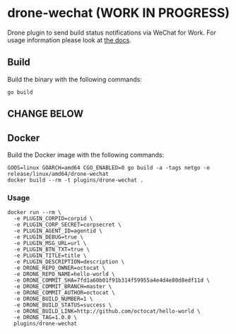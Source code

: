 # drone-wechat (WORK IN PROGRESS)

Drone plugin to send build status notifications via WeChat for Work. For usage
information please look at [the docs](DOCS.md).

## Build

Build the binary with the following commands:

```
go build
```

## CHANGE BELOW

## Docker

Build the Docker image with the following commands:

```
GOOS=linux GOARCH=amd64 CGO_ENABLED=0 go build -a -tags netgo -o release/linux/amd64/drone-wechat
docker build --rm -t plugins/drone-wechat .
```

### Usage

```
docker run --rm \
  -e PLUGIN_CORPID=corpid \
  -e PLUGIN_CORP_SECRET=corpsecret \
  -e PLUGIN_AGENT_ID=agentid \
  -e PLUGIN_DEBUG=true \
  -e PLUGIN_MSG_URL=url \
  -e PLUGIN_BTN_TXT=true \
  -e PLUGIN_TITLE=title \
  -e PLUGIN_DESCRIPTION=description \
  -e DRONE_REPO_OWNER=octocat \
  -e DRONE_REPO_NAME=hello-world \
  -e DRONE_COMMIT_SHA=7fd1a60b01f91b314f59955a4e4d4e80d8edf11d \
  -e DRONE_COMMIT_BRANCH=master \
  -e DRONE_COMMIT_AUTHOR=octocat \
  -e DRONE_BUILD_NUMBER=1 \
  -e DRONE_BUILD_STATUS=success \
  -e DRONE_BUILD_LINK=http://github.com/octocat/hello-world \
  -e DRONE_TAG=1.0.0 \
  plugins/drone-wechat
```
